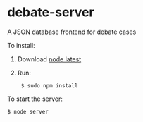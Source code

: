 # debate-server
A JSON database frontend for debate cases

To install:

1. Download [node latest](https://nodejs.org/en/)
2. Run:

		$ sudo npm install

To start the server:

	$ node server